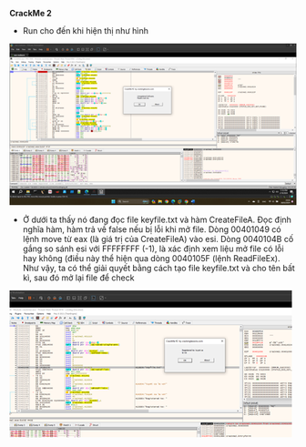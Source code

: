 **CrackMe 2**
- Run cho đến khi hiện thị như hình
  
![](images/CrackMe2.1.png)

- Ở dưới ta thấy nó đang đọc file keyfile.txt và hàm CreateFileA. Đọc định nghĩa hàm, hàm trả về false nếu bị lỗi khi mở file.
Dòng 00401049 có lệnh move từ eax (là giá trị của CreateFileA) vào esi. Dòng 0040104B cố gắng so sánh esi với FFFFFFFF (-1), là xác định xem liệu mở file có lỗi hay không (điều này thể hiện qua dòng 0040105F (lệnh ReadFileEx).
Như vậy, ta có thể giải quyết bằng cách tạo file keyfile.txt và cho tên bất kì, sau đó mở lại file để check

![](images/CrackMe2.2.png)

